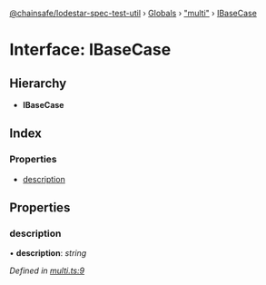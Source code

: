 [@chainsafe/lodestar-spec-test-util](../README.md) › [Globals](../globals.md) › ["multi"](../modules/_multi_.md) › [IBaseCase](_multi_.ibasecase.md)

# Interface: IBaseCase

## Hierarchy

* **IBaseCase**

## Index

### Properties

* [description](_multi_.ibasecase.md#description)

## Properties

###  description

• **description**: *string*

*Defined in [multi.ts:9](https://github.com/ChainSafe/lodestar/blob/08fb27fc7/packages/lodestar-spec-test-util/src/multi.ts#L9)*
